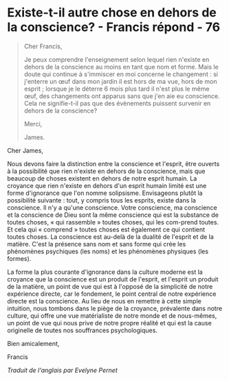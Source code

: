 # Existe-t-il autre chose en dehors de la conscience? - Francis répond - 76

>Cher Francis,
>
>Je peux comprendre l'enseignement selon lequel rien n'existe en dehors de la conscience au moins en tant que nom et forme. Mais le doute qui continue à s'immiscer en moi concerne le changement : si j'enterre un œuf dans mon jardin il est hors de ma vue, hors de mon esprit ; lorsque je le déterre 6 mois plus tard il n'est plus le même œuf, des changements ont apparus sans que j'en aie eu conscience. Cela ne signifie-t-il pas que des évènements puissent survenir en dehors de la conscience?
>
>Merci,
>
>James.

Cher James,

Nous devons faire la distinction entre la conscience et l'esprit, être ouverts à la possibilité que rien n'existe en dehors de la conscience, mais que beaucoup de choses existent en dehors de notre esprit humain. La croyance que rien n'existe en dehors d'un esprit humain limité est une forme d'ignorance que l'on nomme solipsisme. Envisageons plutôt la possibilité suivante : tout, y compris tous les esprits, existe dans la conscience. Il n'y a qu'une conscience. Votre conscience, ma conscience et la conscience de Dieu sont la même conscience qui est la substance de toutes choses, « qui rassemble » toutes choses, qui les com-prend toutes. Et cela qui « comprend » toutes choses est également ce qui contient toutes choses. La conscience est au-delà de la dualité de l'esprit et de la matière. C'est la présence sans nom et sans forme qui crée les phénomènes psychiques (les noms) et les phénomènes physiques (les formes).

La forme la plus courante d'ignorance dans la culture moderne est la croyance que la conscience est un produit de l'esprit, et l'esprit un produit de la matière, un point de vue qui est à l'opposé de la simplicité de notre expérience directe, car le fondement, le point central de notre expérience directe est la conscience. Au lieu de nous en remettre à cette simple intuition, nous tombons dans le piège de la croyance, prévalente dans notre culture, qui offre une vue matérialiste de notre monde et de nous-mêmes, un point de vue qui nous prive de notre propre réalité et qui est la cause originelle de toutes nos souffrances psychologiques.

Bien amicalement,

Francis

_Traduit de l'anglais par Evelyne Pernet_


